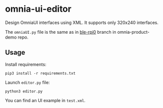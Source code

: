# omnia-ui-editor
Design OmniaUI interfaces using XML.
It supports only 320x240 interfaces.

The `omniaUI.py` file is the same as in [ble-rpi0](https://github.com/omnia-network/omnia-product-demo/tree/ble-rpi0) branch in omnia-product-demo repo.

## Usage
Install requirements:

    pip3 install -r requirements.txt

Launch `editor.py` file:

    python3 editor.py

You can find an UI example in `test.xml`.

